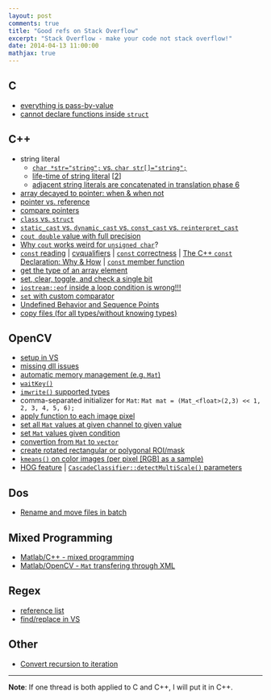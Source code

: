 ```yaml
---
layout: post
comments: true
title: "Good refs on Stack Overflow"
excerpt: "Stack Overflow - make your code not stack overflow!"
date: 2014-04-13 11:00:00
mathjax: true
---
```


<!-- add TOC here -->
<div id="renderIn"></div>

## C
- [everything is pass-by-value](http://denniskubes.com/2012/08/20/is-c-pass-by-value-or-reference/)
- [cannot declare functions inside `struct`](http://stackoverflow.com/a/21950708/2589776)

## C++
- string literal
	- [`char *str="string";` vs. `char str[]="string";`](http://stackoverflow.com/a/164229/2589776)
	- [life-time of string literal](http://stackoverflow.com/a/24760066/2589776) [[2](http://stackoverflow.com/q/9970295/2589776)]
	- [adjacent string literals are concatenated in translation phase 6](http://stackoverflow.com/a/24804277/2589776)
- [array decayed to pointer: when & when not](http://stackoverflow.com/a/23544364/2589776)
- [pointer vs. reference](http://stackoverflow.com/q/57483/2589776)
- [compare pointers](http://stackoverflow.com/a/24807698/2589776)
- [`class` vs. `struct`](http://stackoverflow.com/a/54596/2589776)
- [`static_cast` vs. `dynamic_cast` vs. `const_cast` vs. `reinterpret_cast`](http://stackoverflow.com/q/332030/2589776)
- [`cout double` value with full precision](http://stackoverflow.com/a/22383496/2589776)
- [Why `cout` works weird for `unsigned char`](http://stackoverflow.com/a/21375753/2589776)?
- [`const` reading](http://stackoverflow.com/a/162615/2589776) | [cvqualifiers](http://stackoverflow.com/a/22419598/2589776) | [`const` correctness](http://www.parashift.com/c++-faq-lite/const-correctness.html) | [The C++ `const` Declaration: Why & How](http://duramecho.com/ComputerInformation/WhyHowCppConst.html) | [`const` member function](http://stackoverflow.com/a/751783/2589776)
- [get the type of an array element](http://stackoverflow.com/q/22410531/2589776)
- [set, clear, toggle, and check a single bit](http://stackoverflow.com/a/47990/2589776)
- [`iostream::eof` inside a loop condition is wrong!!!](http://stackoverflow.com/q/5605125/2589776)
- [`set` with custom comparator](http://stackoverflow.com/a/23042974/2589776)
- [Undefined Behavior and Sequence Points](http://stackoverflow.com/q/4176328/2589776)
- [copy files (for all types/without knowing types)](http://stackoverflow.com/q/10195343/2589776)

## OpenCV
- [setup in VS](http://www.anlak.com/2012/10/using-opencv-2-4-x-with-visual-studio-2010-tutorial.html)
- [missing dll issues](http://stackoverflow.com/a/20730585/2589776)
- [automatic memory management (e.g. `Mat`)](http://stackoverflow.com/a/23486280/2589776)
- [`waitKey()`](http://stackoverflow.com/a/21336627/2589776)
- [`imwrite()` supported types](http://stackoverflow.com/a/21421342/2589776)
- comma-separated initializer for `Mat`: `Mat mat = (Mat_<float>(2,3) << 1, 2, 3, 4, 5, 6);`
- [apply function to each image pixel](http://stackoverflow.com/a/22329736/2589776)
- [set all `Mat` values at given channel to given value](http://stackoverflow.com/q/23510571/2589776)
- [set `Mat` values given condition](http://stackoverflow.com/a/23573442/2589776)
- [convertion from `Mat` to `vector`](http://stackoverflow.com/a/26685567/2589776)
- [create rotated rectangular or polygonal ROI/mask](http://stackoverflow.com/a/30828747/2589776)
- [`kmeans()` on color images (per pixel [RGB] as a sample)](http://stackoverflow.com/a/11412325/2589776)
- [HOG feature](http://stackoverflow.com/a/22374195/2589776) | [`CascadeClassifier::detectMultiScale()` parameters](http://stackoverflow.com/a/20805153/2589776)

## Dos
- [Rename and move files in batch](http://stackoverflow.com/a/12049845/2589776)

## Mixed Programming
- [Matlab/C++ - mixed programming](http://stackoverflow.com/a/23063703/2589776)
- [Matlab/OpenCV - `Mat` transfering through XML](http://stackoverflow.com/q/27697451/2589776)

## Regex
- [reference list](http://stackoverflow.com/q/22937618/2589776)
- [find/replace in VS](http://stackoverflow.com/a/23563821/2589776)

## Other
- [Convert recursion to iteration](http://stackoverflow.com/a/20844851/2589776)

---
**Note**: If one thread is both applied to C and C\++, I will put it in C\++.
